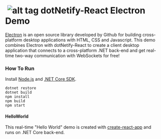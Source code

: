 # &nbsp;![alt tag](http://dotnetify.net/content/images/greendot.png) dotNetify-React Electron Demo

[Electron](https://electron.atom.io/) is an open source library developed by Github for building cross-platform desktop applications with HTML, CSS and Javascript.  This demo combines Electron with dotNetify-React to create a client desktop application that connects to a cross-platform .NET back-end and get real-time two-way communication with WebSockets for free!

### How To Run
Install [Node.js](https://nodejs.org) and [.NET Core SDK](https://www.microsoft.com/net/core#windowscmd).

```
dotnet restore
dotnet build
npm install
npm build
npm start
```

#### HelloWorld
This real-time "Hello World" demo is created with [create-react-app](https://github.com/facebookincubator/create-react-app) and runs on .NET Core back-end.



